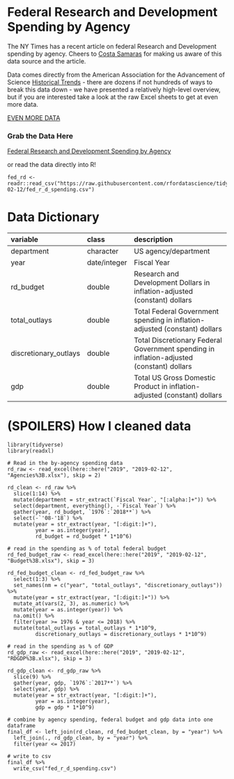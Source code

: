 # Federal Research and Development Spending by Agency

The NY Times has a recent article on federal Research and Development spending by agency. Cheers to [Costa Samaras](@CostaSamaras) for making us aware of this data source and the article. 

Data comes directly from the American Association for the Advancement of Science [Historical Trends](https://www.aaas.org/programs/r-d-budget-and-policy/historical-trends-federal-rd) - there are dozens if not hundreds of ways to break this data down - we have presented a relatively high-level overview, but if you are interested take a look at the raw Excel sheets to get at even more data.

[EVEN MORE DATA](https://www.aaas.org/programs/r-d-budget-and-policy/historical-rd-data)

### Grab the Data Here

[Federal Research and Development Spending by Agency](fed_r_d_spending.csv)  

or read the data directly into R!

```
fed_rd <- readr::read_csv("https://raw.githubusercontent.com/rfordatascience/tidytuesday/master/data/2019/2019-02-12/fed_r_d_spending.csv")
```

# Data Dictionary

|variable              |class     |description |
|:---|:---|:-----------|
|department            |character | US agency/department          |
|year                  |date/integer   | Fiscal Year           |
|rd_budget             |double    | Research and Development Dollars in inflation-adjusted (constant) dollars           |
|total_outlays         |double    | Total Federal Government spending in inflation-adjusted (constant) dollars         |
|discretionary_outlays |double    | Total Discretionary Federal Government spending in inflation-adjusted (constant) dollars           |
|gdp                   |double    | Total US Gross Domestic Product in inflation-adjusted (constant) dollars         |


# (SPOILERS) How I cleaned data 

```
library(tidyverse)
library(readxl)

# Read in the by-agency spending data
rd_raw <- read_excel(here::here("2019", "2019-02-12", "Agencies%3B.xlsx"), skip = 2)

rd_clean <- rd_raw %>% 
  slice(1:14) %>% 
  mutate(department = str_extract(`Fiscal Year`, "[:alpha:]+")) %>% 
  select(department, everything(), -`Fiscal Year`) %>% 
  gather(year, rd_budget, `1976`:`2018**`) %>% 
  select(-`'08-'18`) %>% 
  mutate(year = str_extract(year, "[:digit:]+"),
         year = as.integer(year),
         rd_budget = rd_budget * 1*10^6)

# read in the spending as % of total federal budget
rd_fed_budget_raw <- read_excel(here::here("2019", "2019-02-12", "Budget%3B.xlsx"), skip = 3)

rd_fed_budget_clean <- rd_fed_budget_raw %>% 
  select(1:3) %>% 
  set_names(nm = c("year", "total_outlays", "discretionary_outlays")) %>% 
  mutate(year = str_extract(year, "[:digit:]+")) %>% 
  mutate_at(vars(2, 3), as.numeric) %>% 
  mutate(year = as.integer(year)) %>% 
  na.omit() %>% 
  filter(year >= 1976 & year <= 2018) %>% 
  mutate(total_outlays = total_outlays * 1*10^9,
         discretionary_outlays = discretionary_outlays * 1*10^9)

# read in the spending as % of GDP
rd_gdp_raw <- read_excel(here::here("2019", "2019-02-12", "RDGDP%3B.xlsx"), skip = 3)

rd_gdp_clean <- rd_gdp_raw %>% 
  slice(9) %>% 
  gather(year, gdp, `1976`:`2017**`) %>% 
  select(year, gdp) %>% 
  mutate(year = str_extract(year, "[:digit:]+"),
         year = as.integer(year),
         gdp = gdp * 1*10^9)

# combine by agency spending, federal budget and gdp data into one dataframe
final_df <- left_join(rd_clean, rd_fed_budget_clean, by = "year") %>% 
  left_join(., rd_gdp_clean, by = "year") %>% 
  filter(year <= 2017)

# write to csv
final_df %>% 
  write_csv("fed_r_d_spending.csv")
```
